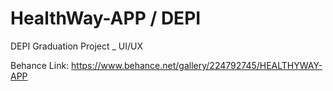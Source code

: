 # HealthWay-APP / DEPI
DEPI Graduation Project _ UI/UX

Behance Link: https://www.behance.net/gallery/224792745/HEALTHYWAY-APP
